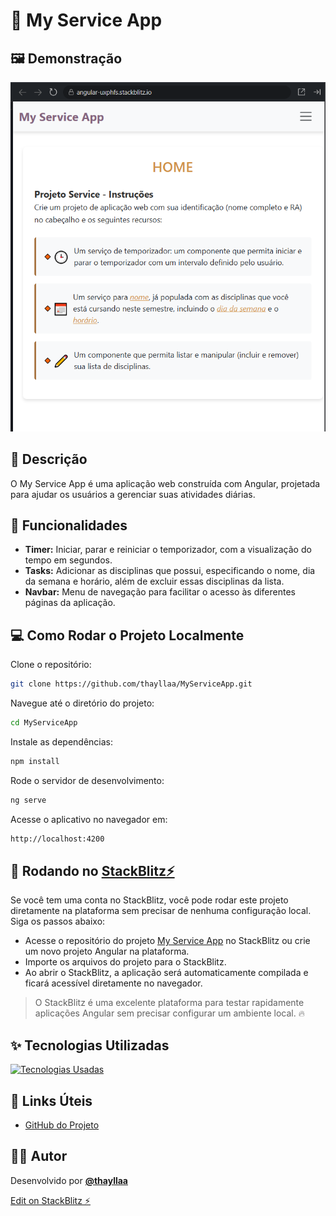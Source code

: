 # 📌 My Service App

## 🖼️ Demonstração
![Home Page](https://github.com/thayllaa/MyServiceApp/blob/main/src/assets/images/ServiceApp_Screenshot.png)

## 📝 Descrição
O My Service App é uma aplicação web construída com Angular, projetada para ajudar os usuários a gerenciar suas atividades diárias.

## 🔧 Funcionalidades
- **Timer:** Iniciar, parar e reiniciar o temporizador, com a visualização do tempo em segundos.
- **Tasks:** Adicionar as disciplinas que possui, especificando o nome, dia da semana e horário, além de excluir essas disciplinas da lista.
- **Navbar:** Menu de navegação para facilitar o acesso às diferentes páginas da aplicação.

## 💻 Como Rodar o Projeto Localmente
Clone o repositório:

```bash
git clone https://github.com/thayllaa/MyServiceApp.git
```

Navegue até o diretório do projeto:
```bash
cd MyServiceApp
```

Instale as dependências:
```bash
npm install
```

Rode o servidor de desenvolvimento:
```bash
ng serve
```

Acesse o aplicativo no navegador em:
```bash
http://localhost:4200
```

## 🚀 Rodando no [StackBlitz⚡](https://stackblitz.com/)
Se você tem uma conta no StackBlitz, você pode rodar este projeto diretamente na plataforma sem precisar de nenhuma configuração local. Siga os passos abaixo:
- Acesse o repositório do projeto [My Service App](https://stackblitz.com/edit/angular-uxphfs) no StackBlitz ou crie um novo projeto Angular na plataforma.
- Importe os arquivos do projeto para o StackBlitz.
- Ao abrir o StackBlitz, a aplicação será automaticamente compilada e ficará acessível diretamente no navegador.
> O StackBlitz é uma excelente plataforma para testar rapidamente aplicações Angular sem precisar configurar um ambiente local. :fire:

## ✨ Tecnologias Utilizadas
[![Tecnologias Usadas](https://skillicons.dev/icons?i=angular,typescript,bootstrap,html,css)](https://skillicons.dev)

## 🔗 Links Úteis
- [GitHub do Projeto](https://github.com/thayllaa/MyServiceApp)

## 👩‍💻 Autor
Desenvolvido por **[@thayllaa](https://www.github.com/thayllaa)**

[Edit on StackBlitz ⚡️](https://stackblitz.com/edit/angular-uxphfs)
